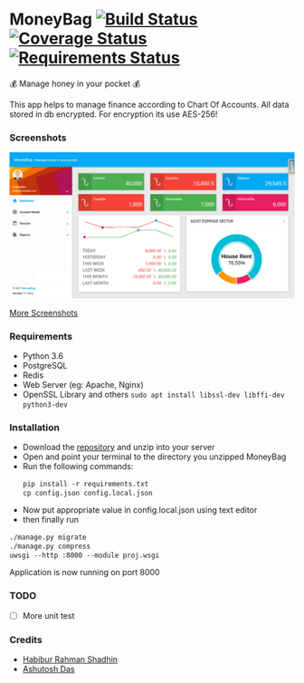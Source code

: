 # MoneyBag [![Build Status](https://travis-ci.org/pyprism/MoneyBag.svg?branch=master)](https://travis-ci.org/pyprism/MoneyBag) [![Coverage Status](https://coveralls.io/repos/github/pyprism/MoneyBag/badge.svg?branch=master)](https://coveralls.io/github/pyprism/MoneyBag?branch=master) [![Requirements Status](https://requires.io/github/pyprism/MoneyBag/requirements.svg?branch=master)](https://requires.io/github/pyprism/MoneyBag/requirements/?branch=master)
:moneybag: Manage honey in your  pocket :moneybag:

This app helps to manage finance according to Chart Of Accounts. All data stored in db encrypted. For encryption its use AES-256!

### Screenshots
<img src="screenshots/dashboard.png">

<a href="https://github.com/pyprism/MoneyBag/tree/master/screenshots">More Screenshots</a>

### Requirements
- Python 3.6
- PostgreSQL
- Redis
- Web Server (eg: Apache, Nginx)
- OpenSSL Library and others ```sudo apt install libssl-dev libffi-dev python3-dev```

### Installation
- Download the [repository](https://github.com/pyprism/MoneyBag/releases/latest) and unzip into your server
- Open and point your terminal to the directory you unzipped MoneyBag
- Run the following commands:
  ```
  pip install -r requirements.txt
  cp config.json config.local.json
  
  ```
- Now put appropriate value in config.local.json using text editor
- then finally run
```
./manage.py migrate
./manage.py compress
uwsgi --http :8000 --module proj.wsgi
```
Application is now running on port 8000
 ### TODO
 - [ ] More unit test

### Credits
- [Habibur Rahman Shadhin](https://github.com/hrshadhin)
- [Ashutosh Das](https://github.com/pyprism)

